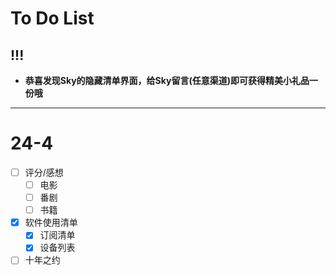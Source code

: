 # To Do List

## !!!
- **恭喜发现Sky的隐藏清单界面，给Sky留言(任意渠道)即可获得精美小礼品一份哦**

---

# 24-4

- [ ] 评分/感想
    - [ ] 电影
    - [ ] 番剧
    - [ ] 书籍
- [x] 软件使用清单
    - [x] 订阅清单
    - [x] 设备列表
- [ ] 十年之约